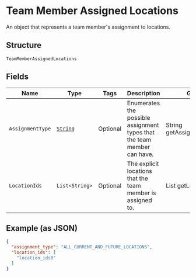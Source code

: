
# Team Member Assigned Locations

An object that represents a team member's assignment to locations.

## Structure

`TeamMemberAssignedLocations`

## Fields

| Name | Type | Tags | Description | Getter |
|  --- | --- | --- | --- | --- |
| `AssignmentType` | [`String`](../../doc/models/team-member-assigned-locations-assignment-type.md) | Optional | Enumerates the possible assignment types that the team member can have. | String getAssignmentType() |
| `LocationIds` | `List<String>` | Optional | The explicit locations that the team member is assigned to. | List<String> getLocationIds() |

## Example (as JSON)

```json
{
  "assignment_type": "ALL_CURRENT_AND_FUTURE_LOCATIONS",
  "location_ids": [
    "location_ids0"
  ]
}
```

